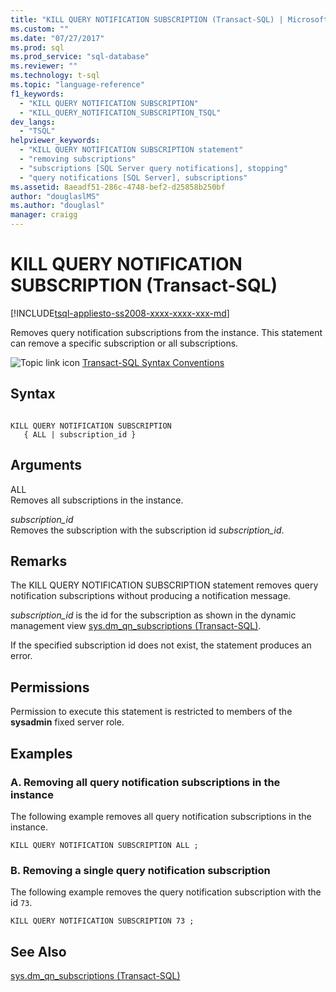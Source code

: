 ```yaml
---
title: "KILL QUERY NOTIFICATION SUBSCRIPTION (Transact-SQL) | Microsoft Docs"
ms.custom: ""
ms.date: "07/27/2017"
ms.prod: sql
ms.prod_service: "sql-database"
ms.reviewer: ""
ms.technology: t-sql
ms.topic: "language-reference"
f1_keywords: 
  - "KILL QUERY NOTIFICATION SUBSCRIPTION"
  - "KILL_QUERY_NOTIFICATION_SUBSCRIPTION_TSQL"
dev_langs: 
  - "TSQL"
helpviewer_keywords: 
  - "KILL QUERY NOTIFICATION SUBSCRIPTION statement"
  - "removing subscriptions"
  - "subscriptions [SQL Server query notifications], stopping"
  - "query notifications [SQL Server], subscriptions"
ms.assetid: 8aeadf51-286c-4748-bef2-d25858b250bf
author: "douglaslMS"
ms.author: "douglasl"
manager: craigg
---
```

# KILL QUERY NOTIFICATION SUBSCRIPTION (Transact-SQL)
[!INCLUDE[tsql-appliesto-ss2008-xxxx-xxxx-xxx-md](../../includes/tsql-appliesto-ss2008-xxxx-xxxx-xxx-md.md)]

  Removes query notification subscriptions from the instance. This statement can remove a specific subscription or all subscriptions.  
  
 ![Topic link icon](../../database-engine/configure-windows/media/topic-link.gif "Topic link icon") [Transact-SQL Syntax Conventions](../../t-sql/language-elements/transact-sql-syntax-conventions-transact-sql.md)  
  
## Syntax  
  
```  
  
KILL QUERY NOTIFICATION SUBSCRIPTION   
   { ALL | subscription_id }  
```  
  
## Arguments  
 ALL  
 Removes all subscriptions in the instance.  
  
 *subscription_id*  
 Removes the subscription with the subscription id *subscription_id*.  
  
## Remarks  
 The KILL QUERY NOTIFICATION SUBSCRIPTION statement removes query notification subscriptions without producing a notification message.  
  
 *subscription_id* is the id for the subscription as shown in the dynamic management view [sys.dm_qn_subscriptions &#40;Transact-SQL&#41;](../../relational-databases/system-dynamic-management-views/query-notifications-sys-dm-qn-subscriptions.md).  
  
 If the specified subscription id does not exist, the statement produces an error.  
  
## Permissions  
 Permission to execute this statement is restricted to members of the **sysadmin** fixed server role.  
  
## Examples  
  
### A. Removing all query notification subscriptions in the instance  
 The following example removes all query notification subscriptions in the instance.  
  
```  
KILL QUERY NOTIFICATION SUBSCRIPTION ALL ;  
```  
  
### B. Removing a single query notification subscription  
 The following example removes the query notification subscription with the id `73`.  
  
```  
KILL QUERY NOTIFICATION SUBSCRIPTION 73 ;  
```  
  
## See Also  
 [sys.dm_qn_subscriptions &#40;Transact-SQL&#41;](../../relational-databases/system-dynamic-management-views/query-notifications-sys-dm-qn-subscriptions.md)  
  
  
